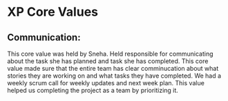 # XP Core Values

## Communication:
This core value was held by Sneha. Held responsible for communicating about the task she has planned and task she has completed. This core value made sure that the entire team has clear comminucation about what stories they are working on and what tasks they have completed. We had a weekly scrum call for weekly updates and next week plan. This value helped us completing the project as a team by prioritizing it.